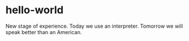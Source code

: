 # hello-world

New stage of experience. Today we use an interpreter. 
Tomorrow we will speak better than an American.

